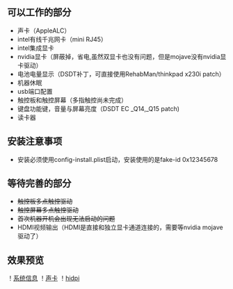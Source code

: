 ## 可以工作的部分
* 声卡（AppleALC）
* intel有线千兆网卡（mini RJ45）
* intel集成显卡
* nvidia显卡（屏蔽掉，省电,虽然双显卡也没有问题，但是mojave没有nvidia显卡驱动）
* 电池电量显示（DSDT补丁，可直接使用RehabMan/thinkpad x230i patch）
* 机器休眠
* usb端口配置
* 触控板和触控屏幕（多指触控尚未完成）
* 键盘功能键，音量与屏幕亮度（DSDT EC _Q14,_Q15 patch)
* 读卡器

## 安装注意事项
* 安装必须使用config-install.plist启动，安装使用的是fake-id 0x12345678

## 等待完善的部分
* ~~触控板多点触控驱动~~
* ~~触控屏幕多点触控驱动~~
* ~~首次机器开机会出现无法启动的问题~~
* HDMI视频输出（HDMI是直接和独立显卡通道连接的，需要等nvidia mojave驱动了）

## 效果预览
！[系统信息](https://github.com/zysuper/Thinkpad-X1-extreme-EFI/raw/master/screenshot/WX20181112-135012%402x.png)
！[声卡](https://github.com/zysuper/Thinkpad-X1-extreme-EFI/raw/master/screenshot/WX20181112-135132%402x.png)
！[hidpi](https://github.com/zysuper/Thinkpad-X1-extreme-EFI/raw/master/screenshot/WX20181112-135157%402x.png)
